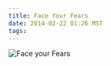 ```yaml
---
title: Face Your Fears
date: 2014-02-22 01:26 MST
tags:
---
```


<img src="/images/face-your-fears_manvsmagic.png" alt="Face your Fears" />